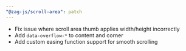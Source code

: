 ```yaml
---
"@zag-js/scroll-area": patch
---
```


- Fix issue where scroll area thumb applies width/height incorrectly
- Add `data-overflow-*` to content and corner
- Add custom easing function support for smooth scrolling
